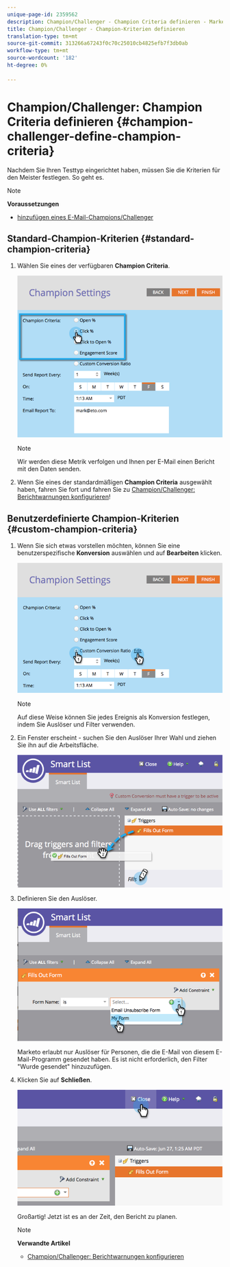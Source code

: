 ```yaml
---
unique-page-id: 2359562
description: Champion/Challenger - Champion Criteria definieren - Marketing Docs - Produktdokumentation
title: Champion/Challenger - Champion-Kriterien definieren
translation-type: tm+mt
source-git-commit: 313266a67243f0c70c25010cb4825efb7f3db0ab
workflow-type: tm+mt
source-wordcount: '182'
ht-degree: 0%

---
```



# Champion/Challenger: Champion Criteria definieren {#champion-challenger-define-champion-criteria}

Nachdem Sie Ihren Testtyp eingerichtet haben, müssen Sie die Kriterien für den Meister festlegen. So geht es.

>[!NOTE]
>
>**Voraussetzungen**
>
>* [hinzufügen eines E-Mail-Champions/Challenger](add-an-email-champion-challenger.md)

>



## Standard-Champion-Kriterien {#standard-champion-criteria}

1. Wählen Sie eines der verfügbaren **Champion Criteria**.

   ![](assets/image2014-9-15-13-3a1-3a15.png)

   >[!NOTE]
   >
   >Wir werden diese Metrik verfolgen und Ihnen per E-Mail einen Bericht mit den Daten senden.

1. Wenn Sie eines der standardmäßigen **Champion Criteria** ausgewählt haben, fahren Sie fort und fahren Sie zu [Champion/Challenger: Berichtwarnungen konfigurieren](champion-challenger-configure-report-alerts.md)!

## Benutzerdefinierte Champion-Kriterien {#custom-champion-criteria}

1. Wenn Sie sich etwas vorstellen möchten, können Sie eine benutzerspezifische **Konversion** auswählen und auf **Bearbeiten** klicken.

   ![](assets/image2014-9-15-13-3a2-3a52.png)

   >[!NOTE]
   >
   >Auf diese Weise können Sie jedes Ereignis als Konversion festlegen, indem Sie Auslöser und Filter verwenden.

1. Ein Fenster erscheint - suchen Sie den Auslöser Ihrer Wahl und ziehen Sie ihn auf die Arbeitsfläche.

   ![](assets/image2014-9-15-13-3a3-3a38.png)

1. Definieren Sie den Auslöser.

   ![](assets/image2014-9-15-13-3a3-3a54.png)

   Marketo erlaubt nur Auslöser für Personen, die die E-Mail von diesem E-Mail-Programm gesendet haben. Es ist nicht erforderlich, den Filter &quot;Wurde gesendet&quot; hinzuzufügen.

1. Klicken Sie auf **Schließen**.

   ![](assets/image2014-9-15-13-3a4-3a7.png)

   Großartig! Jetzt ist es an der Zeit, den Bericht zu planen.

   >[!NOTE]
   >
   >**Verwandte Artikel**
   >
   >    
   >    
   >    * [Champion/Challenger: Berichtwarnungen konfigurieren](champion-challenger-configure-report-alerts.md)



